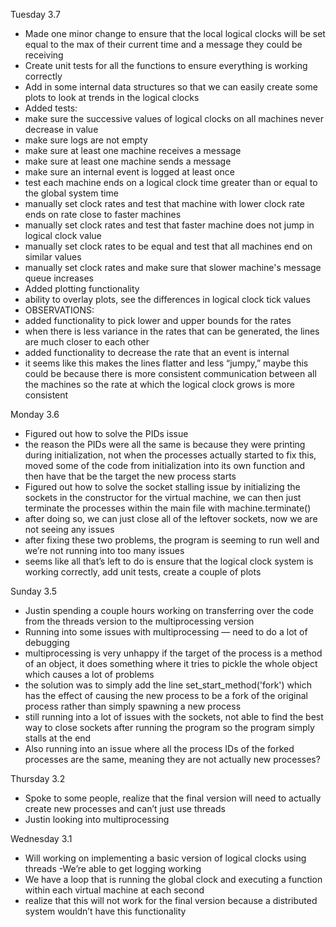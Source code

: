 Tuesday 3.7
- Made one minor change to ensure that the local logical clocks will be set equal to the max of their current time and a message they could be receiving
- Create unit tests for all the functions to ensure everything is working correctly
- Add in some internal data structures so that we can easily create some plots to look at trends in the logical clocks
- Added tests: 
 - make sure the successive values of logical clocks on all machines never decrease in value
 - make sure logs are not empty
 - make sure at least one machine receives a message
 - make sure at least one machine sends a message
 - make sure an internal event is logged at least once
 - test each machine ends on a logical clock time greater than or equal to the global system time
 - manually set clock rates and test that machine with lower clock rate ends on rate close to faster machines
 - manually set clock rates and test that faster machine does not jump in logical clock value
 - manually set clock rates to be equal and test that all machines end on similar values
 - manually set clock rates and make sure that slower machine's message queue increases
- Added plotting functionality
 - ability to overlay plots, see the differences in logical clock tick values
- OBSERVATIONS:
 - added functionality to pick lower and upper bounds for the rates
  - when there is less variance in the rates that can be generated, the lines are much closer to each other
 - added functionality to decrease the rate that an event is internal
  - it seems like this makes the lines flatter and less “jumpy,” maybe this could be because there is more consistent communication between all the machines so the rate at which the logical clock grows is more consistent


Monday 3.6
- Figured out how to solve the PIDs issue
- the reason the PIDs were all the same is because they were printing during initialization, not when the processes actually started
to fix this, moved some of the code from initialization into its own function and then have that be the target the new process starts
- Figured out how to solve the socket stalling issue by initializing the sockets in the constructor for the virtual machine, we can then just terminate the processes within the main file with machine.terminate()
- after doing so, we can just close all of the leftover sockets, now we are not seeing any issues
- after fixing these two problems, the program is seeming to run well and we’re not running into too many issues
- seems like all that’s left to do is ensure that the logical clock system is working correctly, add unit tests, create a couple of plots


Sunday 3.5
- Justin spending a couple hours working on transferring over the code from the threads version to the multiprocessing version
- Running into some issues with multiprocessing — need to do a lot of debugging
- multiprocessing is very unhappy if the target of the process is a method of an object, it does something where it tries to pickle the whole object which causes a lot of problems
- the solution was to simply add the line set_start_method('fork') which has the effect of causing the new process to be a fork of the original process rather than simply spawning a new process
- still running into a lot of issues with the sockets, not able to find the best way to close sockets after running the program so the program simply stalls at the end
- Also running into an issue where all the process IDs of the forked processes are the same, meaning they are not actually new processes?


Thursday 3.2
- Spoke to some people, realize that the final version will need to actually create new processes and can’t just use threads
- Justin looking into multiprocessing


Wednesday 3.1
- Will working on implementing a basic version of logical clocks using threads
 -We’re able to get logging working
- We have a loop that is running the global clock and executing a function within each virtual machine at each second
- realize that this will not work for the final version because a distributed system wouldn’t have this functionality
